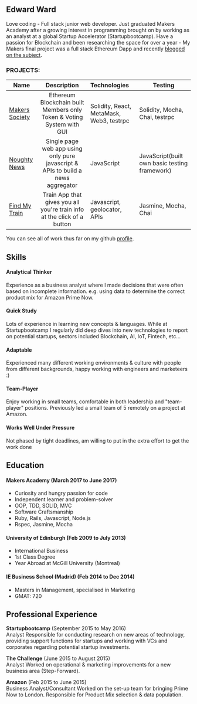 ## Edward Ward

Love coding - Full stack junior web developer. Just graduated Makers Academy after a growing interest in programming brought on by working as an analyst at a global Startup Accelerator (Startupbootcamp). Have a passion for Blockchain and been researching the space for over a year - My Makers final project was a full stack Ethereum Dapp and recently [blogged on the subject](https://medium.com/@Edward.Ward_53210/apps-vs-dapps-71252543e734). 


### PROJECTS:

| Name                       | Description                                                                   | Technologies                     |  Testing                           |
| -------------------------- |:-----------------------------------------------------------------------------:|:-------------------|-------------------|
| [Makers Society](https://github.com/UltimateCoder00/Makers-Society)      | Ethereum Blockchain built Members only Token & Voting System with GUI               | Solidity, React, MetaMask, Web3, testrpc             |  Solidity, Mocha, Chai, testrpc       |
| [Noughty News](https://github.com/whatsrupp/noughty-news)       | Single page web app using only pure javascript & APIs to build a news aggregator                                          | JavaScript           | JavaScript(built own basic testing framework)                    |
| [Find My Train](https://github.com/edwardwardward/train-spotter)            | Train App that gives you all you're train info at the click of a button  | Javascript, geolocator, APIs         | Jasmine, Mocha, Chai       |   

You can see all of work thus far on my github <a href="https://github.com/edwardwardward">profile</a>.

## Skills

#### Analytical Thinker
Experience as a business analyst where I made decisions that were often based on incomplete information. e.g. using data to determine the correct product mix for Amazon Prime Now.   
#### Quick Study
Lots of experience in learning new concepts & languages. While at Startupbootcamp I regularly did deep dives into new technologies to report on potential startups, sectors included Blockchain, AI, IoT, Fintech, etc...  
#### Adaptable
Experienced many different working environments & culture with people from different backgrounds, happy working with engineers and marketeers :)
#### Team-Player
Enjoy working in small teams, comfortable in both leadership and "team-player" positions. Previously led a small team of 5 remotely on a project at Amazon.
#### Works Well Under Pressure
Not phased by tight deadlines, am willing to put in the extra effort to get the work done

## Education

#### Makers Academy (March 2017 to June 2017)

- Curiosity and hungry passion for code
- Independent learner and problem-solver
- OOP, TDD, SOLID, MVC
- Software Craftsmanship
- Ruby, Rails, Javascript, Node.js
- Rspec, Jasmine, Mocha

#### University of Edinburgh (Feb 2009 to July 2013)

- International Business
- 1st Class Degree
- Year Abroad at McGill University (Montreal)

#### IE Business School (Madrid) (Feb 2014 to Dec 2014)

- Masters in Management, specialised in Marketing
- GMAT: 720


## Professional Experience

**Startupbootcamp** (September 2015 to May 2016)    
Analyst
Responsible for conducting research on new areas of technology, providing support functions for startups and working with VCs and corporates regarding potential startup investments. 

**The Challenge** (June 2015 to August 2015)   
Analyst
Worked on operational & marketing improvements for a new business area (Step-Forward).  

**Amazon** (Feb 2015 to June 2015)   
Business Analyst/Consultant 
Worked on the set-up team for bringing Prime Now to London. Responsible for Product Mix selection & data population.
